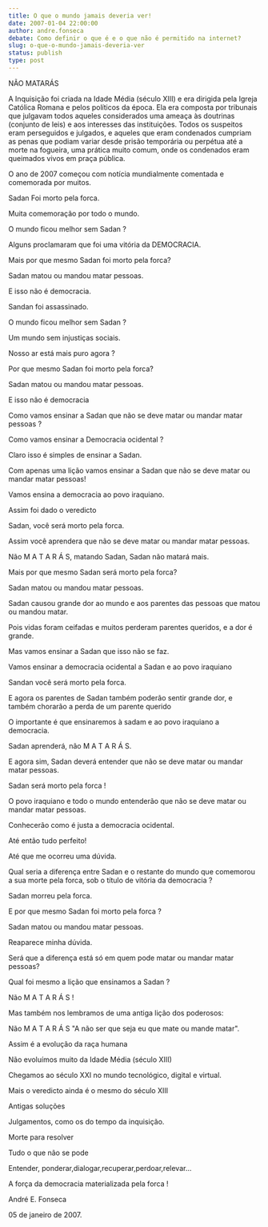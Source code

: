 ```yaml
---
title: O que o mundo jamais deveria ver!
date: 2007-01-04 22:00:00
author: andre.fonseca
debate: Como definir o que é e o que não é permitido na internet?
slug: o-que-o-mundo-jamais-deveria-ver
status: publish 
type: post
---
```


NÃO MATARÁS  

 A Inquisição foi criada na Idade Média (século XIII) e era dirigida pela Igreja Católica Romana e pelos políticos da época. Ela era composta por tribunais que julgavam todos aqueles considerados uma ameaça às doutrinas (conjunto de leis) e aos interesses das instituições. Todos os suspeitos eram perseguidos e julgados, e aqueles que eram condenados cumpriam as penas que podiam variar desde prisão temporária ou perpétua até a morte na fogueira, uma prática muito comum, onde os condenados eram queimados vivos em praça pública.   

O ano de 2007 começou com notícia mundialmente comentada e comemorada por muitos.  

Sadan Foi morto pela forca.  

Muita comemoração por todo o mundo.  

O mundo ficou melhor sem Sadan ?  

Alguns proclamaram que foi uma vitória da DEMOCRACIA.  

Mais por que mesmo Sadan foi morto pela forca?  

Sadan matou ou mandou matar pessoas.  

E isso não é democracia.  

Sandan foi assassinado.  

O mundo ficou melhor sem Sadan ?  

Um mundo sem injustiças sociais.  

Nosso ar está mais puro agora ?  

Por que mesmo Sadan foi morto pela forca?  

Sadan matou ou mandou matar pessoas.  

E isso não é democracia  

Como vamos ensinar a Sadan que não se deve matar ou mandar matar pessoas ?  

Como vamos ensinar a Democracia ocidental ?  

Claro isso é simples de ensinar a Sadan.  

Com apenas uma lição vamos ensinar a Sadan que não se deve matar ou mandar matar pessoas!  

Vamos ensina a democracia ao povo iraquiano.  

Assim foi dado o veredicto   

Sadan, você será morto pela forca.   

Assim você aprendera que não se deve matar ou mandar matar pessoas.  

Não M A T A R Á S, matando Sadan, Sadan não matará mais.  

Mais por que mesmo Sadan será morto pela forca?  

Sadan matou ou mandou matar pessoas.  

Sadan causou grande dor ao mundo e aos parentes das pessoas que matou ou mandou matar.  

Pois vidas foram ceifadas e muitos perderam parentes queridos, e a dor é grande.  

Mas vamos ensinar a Sadan que isso não se faz.  

Vamos ensinar a democracia ocidental a Sadan e ao povo iraquiano  

Sandan você será morto pela forca.  

E agora os parentes de Sadan também poderão sentir grande dor, e também chorarão a perda de um parente querido  

O importante é que ensinaremos à sadam e ao povo iraquiano a democracia.  

Sadan aprenderá, não M A T A R Á S.  

E agora sim, Sadan deverá entender que não se deve matar ou mandar matar pessoas.  

Sadan será morto pela forca !  

O povo iraquiano e todo o mundo entenderão que não se deve matar ou mandar matar pessoas.  

Conhecerão como é justa a democracia ocidental.  

  

  

Até então tudo perfeito!   

Até que me ocorreu uma dúvida.  

Qual seria a diferença entre Sadan e o restante do mundo que comemorou a sua morte pela forca, sob o título de vitória da democracia ?  

Sadan morreu pela forca.  

E por que mesmo Sadan foi morto pela forca ?  

Sadan matou ou mandou matar pessoas.  

Reaparece minha dúvida.   

Será que a diferença está só em quem pode matar ou mandar matar pessoas?  

Qual foi mesmo a lição que ensinamos a Sadan ?  

Não M A T A R Á S !   

Mas também nos lembramos de uma antiga lição dos poderosos:  

Não M A T A R Á S "A não ser que seja eu que mate ou mande matar".  

Assim é a evolução da raça humana  

Não evoluímos muito da Idade Média (século XIII)  

Chegamos ao século XXI no mundo tecnológico, digital e virtual.  

Mais o veredicto ainda é o mesmo do século XIII  

Antigas soluções   

Julgamentos, como os do tempo da inquisição.  

Morte para resolver   

Tudo o que não se pode   

Entender, ponderar,dialogar,recuperar,perdoar,relevar...   

A força da democracia materializada pela forca !  

  

André E. Fonseca  

05 de janeiro de 2007.
